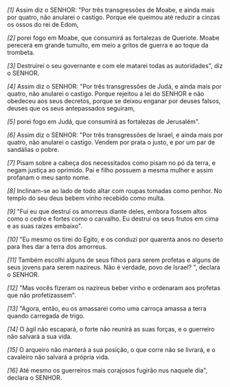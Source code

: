 *[1]* Assim diz o SENHOR: "Por três transgressões de Moabe, e ainda mais por quatro, não anularei o castigo. Porque ele queimou até reduzir a cinzas os ossos do rei de Edom,

*[2]* porei fogo em Moabe, que consumirá as fortalezas de Queriote. Moabe perecerá em grande tumulto, em meio a gritos de guerra e ao toque da trombeta.

*[3]* Destruirei o seu governante e com ele matarei todas as autoridades", diz o SENHOR.

*[4]* Assim diz o SENHOR: "Por três transgressões de Judá, e ainda mais por quatro, não anularei o castigo. Porque rejeitou a lei do SENHOR e não obedeceu aos seus decretos, porque se deixou enganar por deuses falsos, deuses que os seus antepassados seguiram,

*[5]* porei fogo em Judá, que consumirá as fortalezas de Jerusalém".

*[6]* Assim diz o SENHOR: "Por três transgressões de Israel, e ainda mais por quatro, não anularei o castigo. Vendem por prata o justo, e por um par de sandálias o pobre.

*[7]* Pisam sobre a cabeça dos necessitados como pisam no pó da terra, e negam justiça ao oprimido. Pai e filho possuem a mesma mulher e assim profanam o meu santo nome.

*[8]* Inclinam-se ao lado de todo altar com roupas tomadas como penhor. No templo do seu deus bebem vinho recebido como multa.

*[9]* "Fui eu que destruí os amorreus diante deles, embora fossem altos como o cedro e fortes como o carvalho. Eu destruí os seus frutos em cima e as suas raízes embaixo".

*[10]* "Eu mesmo os tirei do Egito, e os conduzi por quarenta anos no deserto para lhes dar a terra dos amorreus.

*[11]* Também escolhi alguns de seus filhos para serem profetas e alguns de seus jovens para serem nazireus. Não é verdade, povo de Israel? ", declara o SENHOR.

*[12]* "Mas vocês fizeram os nazireus beber vinho e ordenaram aos profetas que não profetizassem".

*[13]* "Agora, então, eu os amassarei como uma carroça amassa a terra quando carregada de trigo.

*[14]* O ágil não escapará, o forte não reunirá as suas forças, e o guerreiro não salvará a sua vida.

*[15]* O arqueiro não manterá a sua posição, o que corre não se livrará, e o cavaleiro não salvará a própria vida.

*[16]* Até mesmo os guerreiros mais corajosos fugirão nus naquele dia", declara o SENHOR.

